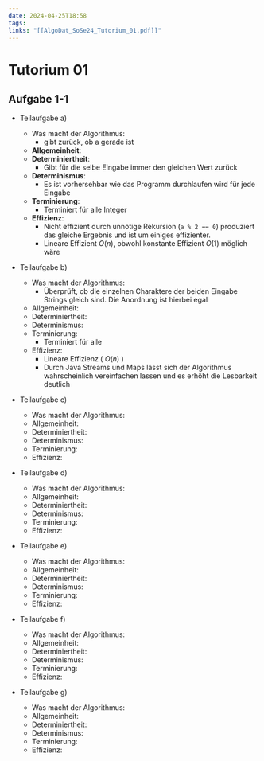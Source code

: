 ```yaml
---
date: 2024-04-25T18:58
tags: 
links: "[[AlgoDat_SoSe24_Tutorium_01.pdf]]"
---
```

# Tutorium 01
## Aufgabe 1-1
- Teilaufgabe a)
	- Was macht der Algorithmus: 
		- gibt zurück, ob a gerade ist
	- **Allgemeinheit**: 
	- **Determiniertheit**: 
		- Gibt für die selbe Eingabe immer den gleichen Wert zurück
	- **Determinismus**: 
		- Es ist vorhersehbar wie das Programm durchlaufen wird für jede Eingabe
	- **Terminierung**: 
		- Terminiert für alle Integer
	- **Effizienz**: 
		- Nicht effizient durch unnötige Rekursion (`a % 2 == 0`) produziert das gleiche Ergebnis und ist um einiges effizienter. 
		- Lineare Effizient $O(n)$, obwohl konstante Effizient $O(1)$ möglich wäre

- Teilaufgabe b)
	- Was macht der Algorithmus: 
		- Überprüft, ob die einzelnen Charaktere der beiden Eingabe Strings gleich sind. Die Anordnung ist hierbei egal
	- Allgemeinheit: 
	- Determiniertheit: 
	- Determinismus: 
	- Terminierung: 
		- Terminiert für alle 
	- Effizienz: 
		- Lineare Effizienz ( $O(n)$ )
		- Durch Java Streams und Maps lässt sich der Algorithmus wahrscheinlich vereinfachen lassen und es erhöht die Lesbarkeit deutlich

- Teilaufgabe c)
	- Was macht der Algorithmus: 
	- Allgemeinheit: 
	- Determiniertheit: 
	- Determinismus: 
	- Terminierung: 
	- Effizienz: 

- Teilaufgabe d)
	- Was macht der Algorithmus: 
	- Allgemeinheit: 
	- Determiniertheit: 
	- Determinismus: 
	- Terminierung: 
	- Effizienz: 

- Teilaufgabe e)
	- Was macht der Algorithmus: 
	- Allgemeinheit: 
	- Determiniertheit: 
	- Determinismus: 
	- Terminierung: 
	- Effizienz: 

- Teilaufgabe f)
	- Was macht der Algorithmus: 
	- Allgemeinheit: 
	- Determiniertheit: 
	- Determinismus: 
	- Terminierung: 
	- Effizienz: 

- Teilaufgabe g)
	- Was macht der Algorithmus: 
	- Allgemeinheit: 
	- Determiniertheit: 
	- Determinismus: 
	- Terminierung: 
	- Effizienz: 